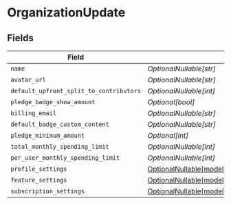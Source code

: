 # OrganizationUpdate


## Fields

| Field                                                                                                      | Type                                                                                                       | Required                                                                                                   | Description                                                                                                |
| ---------------------------------------------------------------------------------------------------------- | ---------------------------------------------------------------------------------------------------------- | ---------------------------------------------------------------------------------------------------------- | ---------------------------------------------------------------------------------------------------------- |
| `name`                                                                                                     | *OptionalNullable[str]*                                                                                    | :heavy_minus_sign:                                                                                         | N/A                                                                                                        |
| `avatar_url`                                                                                               | *OptionalNullable[str]*                                                                                    | :heavy_minus_sign:                                                                                         | N/A                                                                                                        |
| `default_upfront_split_to_contributors`                                                                    | *OptionalNullable[int]*                                                                                    | :heavy_minus_sign:                                                                                         | N/A                                                                                                        |
| `pledge_badge_show_amount`                                                                                 | *Optional[bool]*                                                                                           | :heavy_minus_sign:                                                                                         | N/A                                                                                                        |
| `billing_email`                                                                                            | *OptionalNullable[str]*                                                                                    | :heavy_minus_sign:                                                                                         | N/A                                                                                                        |
| `default_badge_custom_content`                                                                             | *OptionalNullable[str]*                                                                                    | :heavy_minus_sign:                                                                                         | N/A                                                                                                        |
| `pledge_minimum_amount`                                                                                    | *Optional[int]*                                                                                            | :heavy_minus_sign:                                                                                         | N/A                                                                                                        |
| `total_monthly_spending_limit`                                                                             | *OptionalNullable[int]*                                                                                    | :heavy_minus_sign:                                                                                         | N/A                                                                                                        |
| `per_user_monthly_spending_limit`                                                                          | *OptionalNullable[int]*                                                                                    | :heavy_minus_sign:                                                                                         | N/A                                                                                                        |
| `profile_settings`                                                                                         | [OptionalNullable[models.OrganizationProfileSettings]](../models/organizationprofilesettings.md)           | :heavy_minus_sign:                                                                                         | N/A                                                                                                        |
| `feature_settings`                                                                                         | [OptionalNullable[models.OrganizationFeatureSettings]](../models/organizationfeaturesettings.md)           | :heavy_minus_sign:                                                                                         | N/A                                                                                                        |
| `subscription_settings`                                                                                    | [OptionalNullable[models.OrganizationSubscriptionSettings]](../models/organizationsubscriptionsettings.md) | :heavy_minus_sign:                                                                                         | N/A                                                                                                        |